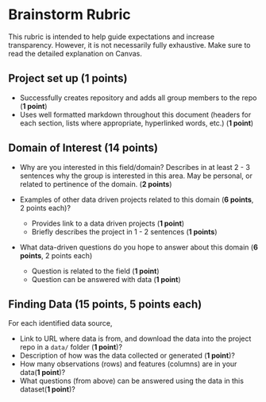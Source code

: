 # Brainstorm Rubric

This rubric is intended to help guide expectations and increase transparency. However, it is not necessarily fully exhaustive. Make sure to read the detailed explanation on Canvas.

## Project set up (1 points)
- Successfully creates repository and adds all group members to the repo (**1 point**)
- Uses well formatted markdown throughout this document (headers for each section, lists where appropriate, hyperlinked words, etc.) (**1 point**)

## Domain of Interest (14 points)
- Why are you interested in this field/domain? Describes in at least 2 - 3 sentences why the group is interested in this area. May be personal, or related to pertinence of the domain. (**2 points**)
- Examples of other data driven projects related to this domain (**6 points**, 2 points each)?
    - Provides link to a data driven projects (**1 point**)
    - Briefly describes the project in 1 - 2 sentences (**1 points**)

- What data-driven questions do you hope to answer about this domain (**6 points**, 2 points each)
    - Question is related to the field (**1 point**)
    - Question can be answered with data (**1 point**)

## Finding Data (**15 points**, 5 points each)
For each identified data source, 
- Link to URL where data is from, and download the data into the project repo in a `data/` folder (**1 point**)?
- Description of how was the data collected or generated (**1 point**)?
- How many observations (rows) and features (columns) are in your data(**1 point**)?
- What questions (from above) can be answered using the data in this dataset(**1 point**)?